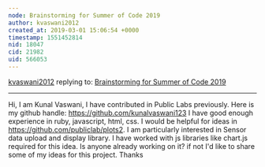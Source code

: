 ```yaml
---
node: Brainstorming for Summer of Code 2019
author: kvaswani2012
created_at: 2019-03-01 15:06:54 +0000
timestamp: 1551452814
nid: 18047
cid: 21982
uid: 566053
---
```




[kvaswani2012](../profile/kvaswani2012) replying to: [Brainstorming for Summer of Code 2019](../notes/warren/01-02-2019/brainstorming-for-summer-of-code-2019)

----
Hi, I am Kunal Vaswani, I have contributed in Public Labs previously.
Here is my github handle: https://github.com/kunalvaswani123
I have good enough experience in ruby, javascript, html, css. I would be helpful for ideas in https://github.com/publiclab/plots2. I am particularly interested in Sensor data upload and display library. I have worked with js libraries like chart.js required for this idea. Is anyone already working on it? if not I'd like to share some of my ideas for this project. Thanks 